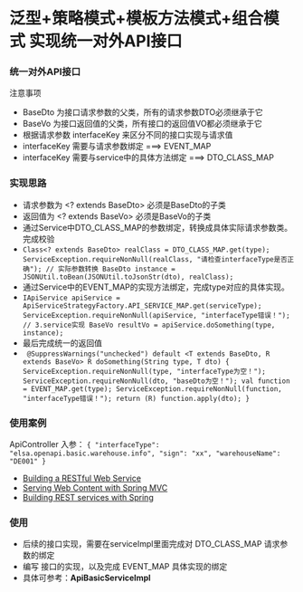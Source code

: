 # 泛型+策略模式+模板方法模式+组合模式  实现统一对外API接口

### 统一对外API接口

注意事项

* BaseDto 为接口请求参数的父类，所有的请求参数DTO必须继承于它
* BaseVo 为接口返回值的父类，所有接口的返回值VO都必须继承于它
* 根据请求参数 interfaceKey 来区分不同的接口实现与请求值
* interfaceKey 需要与请求参数绑定 ===>  EVENT_MAP
* interfaceKey 需要与service中的具体方法绑定 ===>  DTO_CLASS_MAP

### 实现思路

* 请求参数为 <? extends BaseDto>   必须是BaseDto的子类
* 返回值为  <? extends BaseVo>   必须是BaseVo的子类
* 通过Service中DTO_CLASS_MAP的参数绑定，转换成具体实际请求参数类。完成校验
* `Class<? extends BaseDto> realClass = DTO_CLASS_MAP.get(type);
  ServiceException.requireNonNull(realClass, "请检查interfaceType是否正确");
  // 实际参数转换
  BaseDto instance = JSONUtil.toBean(JSONUtil.toJsonStr(dto), realClass);`
* 通过Service中的EVENT_MAP的实现方法绑定，完成type对应的具体实现。
* `IApiService apiService = ApiServiceStrategyFactory.API_SERVICE_MAP.get(serviceType);
  ServiceException.requireNonNull(apiService, "interfaceType错误！");
  // 3.service实现
  BaseVo resultVo = apiService.doSomething(type, instance);`
* 最后完成统一的返回值
* ` @SuppressWarnings("unchecked")
  default <T extends BaseDto, R extends BaseVo> R doSomething(String type, T dto) {
  ServiceException.requireNonNull(type, "interfaceType为空！");
  ServiceException.requireNonNull(dto, "baseDto为空！");
  val function = EVENT_MAP.get(type);
  ServiceException.requireNonNull(function, "interfaceType错误！");
  return (R) function.apply(dto);
  }`

### 使用案例

ApiController
入参：
`{
"interfaceType": "elsa.openapi.basic.warehouse.info",
"sign": "xx",
"warehouseName": "DE001"
}`

* [Building a RESTful Web Service](https://spring.io/guides/gs/rest-service/)
* [Serving Web Content with Spring MVC](https://spring.io/guides/gs/serving-web-content/)
* [Building REST services with Spring](https://spring.io/guides/tutorials/rest/)

### 使用
* 后续的接口实现，需要在serviceImpl里面完成对 DTO_CLASS_MAP 请求参数的绑定
* 编写 接口的实现，以及完成 EVENT_MAP 具体实现的绑定
* 具体可参考：**ApiBasicServiceImpl**
